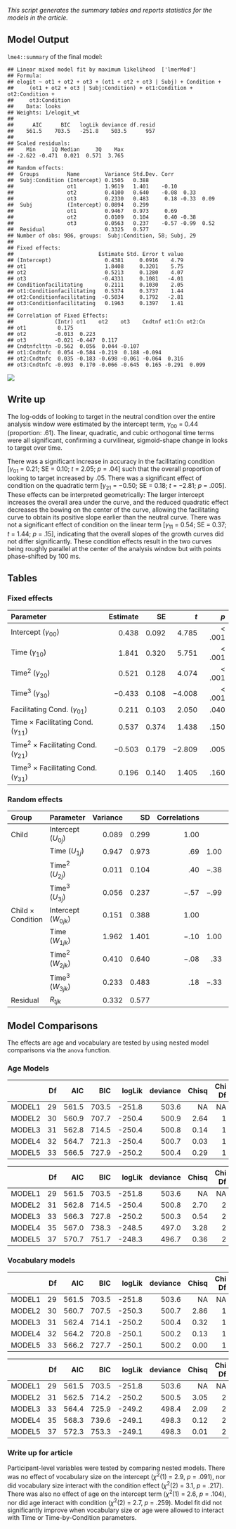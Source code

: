 *This script generates the summary tables and reports statistics for the models in the article.*

Model Output
------------

`lme4::summary` of the final model:

    ## Linear mixed model fit by maximum likelihood  ['lmerMod']
    ## Formula: 
    ## elogit ~ ot1 + ot2 + ot3 + (ot1 + ot2 + ot3 | Subj) + Condition +  
    ##     (ot1 + ot2 + ot3 | Subj:Condition) + ot1:Condition + ot2:Condition +  
    ##     ot3:Condition
    ##    Data: looks
    ## Weights: 1/elogit_wt
    ## 
    ##      AIC      BIC   logLik deviance df.resid 
    ##    561.5    703.5   -251.8    503.5      957 
    ## 
    ## Scaled residuals: 
    ##    Min     1Q Median     3Q    Max 
    ## -2.622 -0.471  0.021  0.571  3.765 
    ## 
    ## Random effects:
    ##  Groups         Name        Variance Std.Dev. Corr             
    ##  Subj:Condition (Intercept) 0.1505   0.388                     
    ##                 ot1         1.9619   1.401    -0.10            
    ##                 ot2         0.4100   0.640    -0.08  0.33      
    ##                 ot3         0.2330   0.483     0.18 -0.33  0.09
    ##  Subj           (Intercept) 0.0894   0.299                     
    ##                 ot1         0.9467   0.973     0.69            
    ##                 ot2         0.0109   0.104     0.40 -0.38      
    ##                 ot3         0.0563   0.237    -0.57 -0.99  0.52
    ##  Residual                   0.3325   0.577                     
    ## Number of obs: 986, groups:  Subj:Condition, 58; Subj, 29
    ## 
    ## Fixed effects:
    ##                           Estimate Std. Error t value
    ## (Intercept)                 0.4381     0.0916    4.79
    ## ot1                         1.8408     0.3201    5.75
    ## ot2                         0.5213     0.1280    4.07
    ## ot3                        -0.4331     0.1081   -4.01
    ## Conditionfacilitating       0.2111     0.1030    2.05
    ## ot1:Conditionfacilitating   0.5374     0.3737    1.44
    ## ot2:Conditionfacilitating  -0.5034     0.1792   -2.81
    ## ot3:Conditionfacilitating   0.1963     0.1397    1.41
    ## 
    ## Correlation of Fixed Effects:
    ##             (Intr) ot1    ot2    ot3    Cndtnf ot1:Cn ot2:Cn
    ## ot1          0.175                                          
    ## ot2         -0.013  0.223                                   
    ## ot3         -0.021 -0.447  0.117                            
    ## Cndtnfclttn -0.562  0.056  0.044 -0.107                     
    ## ot1:Cndtnfc  0.054 -0.584 -0.219  0.188 -0.094              
    ## ot2:Cndtnfc  0.035 -0.183 -0.698 -0.061 -0.064  0.316       
    ## ot3:Cndtnfc -0.093  0.170 -0.066 -0.645  0.165 -0.291  0.099

![](model_summary_files/figure-markdown_github/unnamed-chunk-2-1.png)

Write up
--------

The log-odds of looking to target in the neutral condition over the entire analysis window were estimated by the intercept term, *γ*<sub>00</sub> = 0.44 (proportion: .61). The linear, quadratic, and cubic orthogonal time terms were all significant, confirming a curvilinear, sigmoid-shape change in looks to target over time.

There was a significant increase in accuracy in the facilitating condition [<em>γ</em><sub>01</sub> = 0.21; SE = 0.10; *t* = 2.05; *p* = .04] such that the overall proportion of looking to target increased by .05. There was a significant effect of condition on the quadratic term [<em>γ</em><sub>21</sub> = −0.50; SE = 0.18; *t* = −2.81; *p* = .005]. These effects can be interpreted geometrically: The larger intercept increases the overall area under the curve, and the reduced quadratic effect decreases the bowing on the center of the curve, allowing the facilitating curve to obtain its positive slope earlier than the neutral curve. There was not a significant effect of condition on the linear term [<em>γ</em><sub>11</sub> = 0.54; SE = 0.37; *t* = 1.44; *p* = .15], indicating that the overall slopes of the growth curves did not differ significantly. These condition effects result in the two curves being roughly parallel at the center of the analysis window but with points phase-shifted by 100 ms.

Tables
------

### Fixed effects

| Parameter                                                       |  Estimate|     SE|     *t*|      *p*|
|:----------------------------------------------------------------|---------:|------:|-------:|--------:|
| Intercept (<em>γ</em><sub>00</sub>)                             |     0.438|  0.092|   4.785|  \< .001|
| Time (<em>γ</em><sub>10</sub>)                                  |     1.841|  0.320|   5.751|  \< .001|
| Time<sup>2</sup> (<em>γ</em><sub>20</sub>)                      |     0.521|  0.128|   4.074|  \< .001|
| Time<sup>3</sup> (<em>γ</em><sub>30</sub>)                      |    −0.433|  0.108|  −4.008|  \< .001|
| Facilitating Cond. (<em>γ</em><sub>01</sub>)                    |     0.211|  0.103|   2.050|     .040|
| Time × Facilitating Cond. (<em>γ</em><sub>11</sub>)             |     0.537|  0.374|   1.438|     .150|
| Time<sup>2</sup> × Facilitating Cond. (<em>γ</em><sub>21</sub>) |    −0.503|  0.179|  −2.809|     .005|
| Time<sup>3</sup> × Facilitating Cond. (<em>γ</em><sub>31</sub>) |     0.196|  0.140|   1.405|     .160|

### Random effects

| Group             | Parameter                                            |  Variance|     SD|  Correlations|      |      |      |
|:------------------|:-----------------------------------------------------|---------:|------:|-------------:|-----:|-----:|-----:|
| Child             | Intercept (<em>U</em><sub>0<em>j</em></sub>)         |     0.089|  0.299|          1.00|      |      |      |
|                   | Time (<em>U</em><sub>1<em>j</em></sub>)              |     0.947|  0.973|           .69|  1.00|      |      |
|                   | Time<sup>2</sup> (<em>U</em><sub>2<em>j</em></sub>)  |     0.011|  0.104|           .40|  −.38|  1.00|      |
|                   | Time<sup>3</sup> (<em>U</em><sub>3<em>j</em></sub>)  |     0.056|  0.237|          −.57|  −.99|   .52|  1.00|
| Child × Condition | Intercept (<em>W</em><sub>0<em>jk</em></sub>)        |     0.151|  0.388|          1.00|      |      |      |
|                   | Time (<em>W</em><sub>1<em>jk</em></sub>)             |     1.962|  1.401|          −.10|  1.00|      |      |
|                   | Time<sup>2</sup> (<em>W</em><sub>2<em>jk</em></sub>) |     0.410|  0.640|          −.08|   .33|  1.00|      |
|                   | Time<sup>3</sup> (<em>W</em><sub>3<em>jk</em></sub>) |     0.233|  0.483|           .18|  −.33|   .09|  1.00|
| Residual          | <em>R</em><sub><em>tjk</em></sub>                    |     0.332|  0.577|              |      |      |      |

Model Comparisons
-----------------

The effects are age and vocabulary are tested by using nested model comparisons via the `anova` function.

### Age Models

|        |   Df|    AIC|    BIC|  logLik|  deviance|  Chisq|  Chi Df|  Pr(\>Chisq)|
|--------|----:|------:|------:|-------:|---------:|------:|-------:|------------:|
| MODEL1 |   29|  561.5|  703.5|  -251.8|     503.6|     NA|      NA|           NA|
| MODEL2 |   30|  560.9|  707.7|  -250.4|     500.9|   2.64|       1|         0.10|
| MODEL3 |   31|  562.8|  714.5|  -250.4|     500.8|   0.14|       1|         0.71|
| MODEL4 |   32|  564.7|  721.3|  -250.4|     500.7|   0.03|       1|         0.87|
| MODEL5 |   33|  566.5|  727.9|  -250.2|     500.4|   0.29|       1|         0.59|

|        |   Df|    AIC|    BIC|  logLik|  deviance|  Chisq|  Chi Df|  Pr(\>Chisq)|
|--------|----:|------:|------:|-------:|---------:|------:|-------:|------------:|
| MODEL1 |   29|  561.5|  703.5|  -251.8|     503.6|     NA|      NA|           NA|
| MODEL2 |   31|  562.8|  714.5|  -250.4|     500.8|   2.70|       2|         0.26|
| MODEL3 |   33|  566.3|  727.8|  -250.2|     500.3|   0.54|       2|         0.76|
| MODEL4 |   35|  567.0|  738.3|  -248.5|     497.0|   3.28|       2|         0.19|
| MODEL5 |   37|  570.7|  751.7|  -248.3|     496.7|   0.36|       2|         0.83|

### Vocabulary models

|        |   Df|    AIC|    BIC|  logLik|  deviance|  Chisq|  Chi Df|  Pr(\>Chisq)|
|--------|----:|------:|------:|-------:|---------:|------:|-------:|------------:|
| MODEL1 |   29|  561.5|  703.5|  -251.8|     503.6|     NA|      NA|           NA|
| MODEL2 |   30|  560.7|  707.5|  -250.3|     500.7|   2.86|       1|         0.09|
| MODEL3 |   31|  562.4|  714.1|  -250.2|     500.4|   0.32|       1|         0.57|
| MODEL4 |   32|  564.2|  720.8|  -250.1|     500.2|   0.13|       1|         0.72|
| MODEL5 |   33|  566.2|  727.7|  -250.1|     500.2|   0.00|       1|         0.96|

|        |   Df|    AIC|    BIC|  logLik|  deviance|  Chisq|  Chi Df|  Pr(\>Chisq)|
|--------|----:|------:|------:|-------:|---------:|------:|-------:|------------:|
| MODEL1 |   29|  561.5|  703.5|  -251.8|     503.6|     NA|      NA|           NA|
| MODEL2 |   31|  562.5|  714.2|  -250.2|     500.5|   3.05|       2|         0.22|
| MODEL3 |   33|  564.4|  725.9|  -249.2|     498.4|   2.09|       2|         0.35|
| MODEL4 |   35|  568.3|  739.6|  -249.1|     498.3|   0.12|       2|         0.94|
| MODEL5 |   37|  572.3|  753.3|  -249.1|     498.3|   0.01|       2|         1.00|

### Write up for article

Participant-level variables were tested by comparing nested models. There was no effect of vocabulary size on the intercept (*χ*<sup>2</sup>(1) = 2.9, *p* = .091), nor did vocabulary size interact with the condition effect (*χ*<sup>2</sup>(2) = 3.1, *p* = .217). There was also no effect of age on the intercept term (*χ*<sup>2</sup>(1) = 2.6, *p* = .104), nor did age interact with condition (*χ*<sup>2</sup>(2) = 2.7, *p* = .259). Model fit did not significantly improve when vocabulary size or age were allowed to interact with Time or Time-by-Condition parameters.
